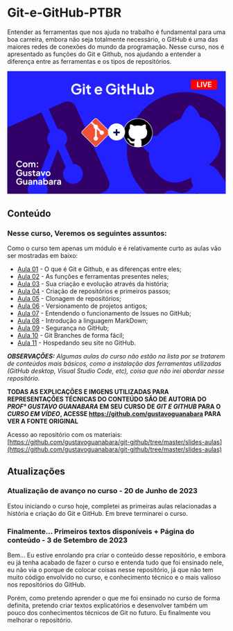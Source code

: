# Git-e-GitHub-PTBR
Entender as ferramentas que nos ajuda no trabalho é fundamental para uma boa carreira, embora não seja totalmente necessário, o GitHub é uma das maiores redes de conexões do mundo da programação. Nesse curso, nos é apresentado as funções do Git e Github, nos ajudando a entender a diferença entre as ferramentas e os tipos de repositórios.

![Git e Github, com Gustavo Guanabara](Imagens/Git%20e%20Github%20design.png)

## Conteúdo

### Nesse curso, Veremos os seguintes assuntos:

Como o curso tem apenas um módulo e é relativamente curto as aulas vão ser mostradas em baixo:

- [Aula 01](https://www.youtube.com/watch?v=xEKo29OWILE&list=PLHz_AreHm4dm7ZULPAmadvNhH6vk9oNZA&index=1) - O que é Git e Github, e as diferenças entre eles;
- [Aula 02](https://www.youtube.com/watch?v=hcZ0qtwvN1w&list=PLHz_AreHm4dm7ZULPAmadvNhH6vk9oNZA&index=2) - As funções e ferramentas presentes neles;
- [Aula 03](https://www.youtube.com/watch?v=CJtrNuTTs4Q&list=PLHz_AreHm4dm7ZULPAmadvNhH6vk9oNZA&index=3) - Sua criação e evolução através da história;
- [Aula 04](https://www.youtube.com/watch?v=5BYm7UdCrX0&list=PLHz_AreHm4dm7ZULPAmadvNhH6vk9oNZA&index=5) - Criação de repositórios e primeiros passos;
- [Aula 05](https://www.youtube.com/watch?v=OlArEishhQg&list=PLHz_AreHm4dm7ZULPAmadvNhH6vk9oNZA&index=7) - Clonagem de repositórios;
- [Aula 06](https://www.youtube.com/watch?v=065NQCDSMb0&list=PLHz_AreHm4dm7ZULPAmadvNhH6vk9oNZA&index=8) - Versionamento de projetos antigos;
- [Aula 07](https://www.youtube.com/watch?v=mUZOySyVcuQ&list=PLHz_AreHm4dm7ZULPAmadvNhH6vk9oNZA&index=9) - Entendendo o funcionamento de Issues no GitHub;
- [Aula 08](https://www.youtube.com/watch?v=LntSB-gl-ZI&list=PLHz_AreHm4dm7ZULPAmadvNhH6vk9oNZA&index=10) - Introdução a linguagem MarkDown;
- [Aula 09](https://www.youtube.com/watch?v=bsI6P_IM_hg&list=PLHz_AreHm4dm7ZULPAmadvNhH6vk9oNZA&index=11) - Segurança no GitHub;
- [Aula 10](https://www.youtube.com/watch?v=xAOBQtSVI_k&list=PLHz_AreHm4dm7ZULPAmadvNhH6vk9oNZA&index=12) - Git Branches de forma fácil;
- [Aula 11](https://www.youtube.com/watch?v=2Y0HXnYpn9E&list=PLHz_AreHm4dm7ZULPAmadvNhH6vk9oNZA&index=13) - Hospedando seu site no GitHub.


***OBSERVAÇÕES:** Algumas aulas do curso não estão na lista por se tratarem de conteúdos mais básicos, como a instalação das ferramentas utilizadas (GitHub desktop, Visual Studio Code, etc), coisa que não irei abordar nesse repositório.*

**TODAS AS EXPLICAÇÕES E IMGENS UTILIZADAS PARA REPRESENTAÇÕES TÉCNICAS DO CONTEÚDO SÃO DE AUTORIA DO *PROF° GUSTAVO GUANABARA* EM SEU CURSO DE *GIT E GITHUB* PARA O *CURSO EM VÍDEO*, ACESSE https://github.com/gustavoguanabara PARA VER A FONTE ORIGINAL**

Acesso ao repositório com os materiais: [https://github.com/gustavoguanabara/git-github/tree/master/slides-aulas](https://github.com/gustavoguanabara/git-github/tree/master/slides-aulas)

## Atualizações

### Atualização de avanço no curso - 20 de Junho de 2023

Estou iniciando o curso hoje, completei as primeiras aulas relacionadas a história e criação do Git e GitHub. Em breve terminarei o curso.

### Finalmente... Primeiros textos disponíveis + Página do conteúdo - 3 de Setembro de 2023

Bem... Eu estive enrolando pra criar o conteúdo desse repositório, e embora eu já tenha acabado de fazer o curso e entenda tudo que foi ensinado nele, eu não via o porque de colocar coisas nesse repositório, já que não tem muito código envolvido no curso, e conhecimento técnico e o mais valioso nos repositórios do GitHub.

Porém, como pretendo aprender o que me foi ensinado no curso de forma definita, pretendo criar textos explicatórios e desenvolver também um pouco dos conhecimentos técnicos de Git no futuro. Eu finalmente vou melhorar o repositório.